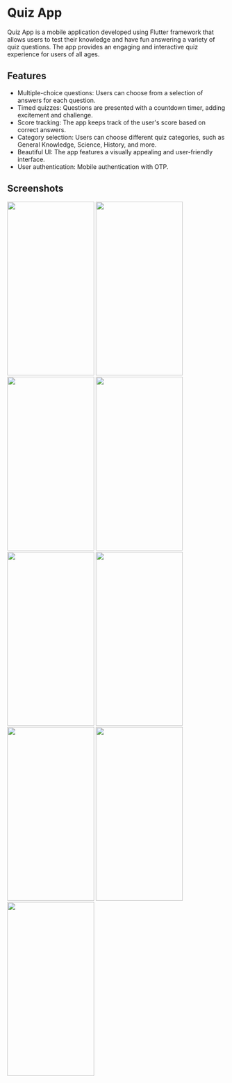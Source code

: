 # Quiz App

Quiz App is a mobile application developed using Flutter framework that allows users to test their knowledge and have fun answering a variety of quiz questions. The app provides an engaging and interactive quiz experience for users of all ages.

## Features

- Multiple-choice questions: Users can choose from a selection of answers for each question.
- Timed quizzes: Questions are presented with a countdown timer, adding excitement and challenge.
- Score tracking: The app keeps track of the user's score based on correct answers.
- Category selection: Users can choose different quiz categories, such as General Knowledge, Science, History, and more.
- Beautiful UI: The app features a visually appealing and user-friendly interface.
- User authentication: Mobile authentication with OTP.

 
## Screenshots 
<img src="https://github.com/RahulYellantrawar/Quiz-app/assets/138847160/5357621f-7f39-4d0f-b3a1-e0cb493b3805" width="200" height="400" />
<img src="https://github.com/RahulYellantrawar/Quiz-app/assets/138847160/5e6ca998-9361-4a49-9952-6fa52bbe7bbc" width="200" height="400" />
<img src="https://github.com/RahulYellantrawar/Quiz-app/assets/138847160/88afd845-83da-4c6b-a009-e6dd41bbaad98" width="200" height="400" />
<img src="https://github.com/RahulYellantrawar/Quiz-app/assets/138847160/a2fba98f-ab93-46d3-bc1c-0d412563aa758" width="200" height="400" />
<img src="https://github.com/RahulYellantrawar/Quiz-app/assets/138847160/1048b758-05ba-4388-8798-2253523ea2918" width="200" height="400" />
<img src="https://github.com/RahulYellantrawar/Quiz-app/assets/138847160/5b29bc16-a691-4bd3-8dd4-160712e517388" width="200" height="400" />
<img src="https://github.com/RahulYellantrawar/Quiz-app/assets/138847160/6081823f-20f5-4492-ba69-8f27e2eea9c28" width="200" height="400" />
<img src="https://github.com/RahulYellantrawar/Quiz-app/assets/138847160/afdeb8f0-db0f-422b-915b-523d61d6f8988" width="200" height="400" />
<img src="https://github.com/RahulYellantrawar/Quiz-app/assets/138847160/f9327c46-c81e-4d20-ba26-0529e69e439b8" width="200" height="400" />
